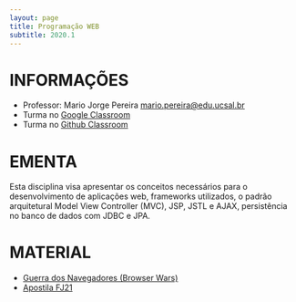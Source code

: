 ```yaml
---
layout: page
title: Programação WEB
subtitle: 2020.1
---
```


# INFORMAÇÕES

- Professor: Mario Jorge Pereira <mario.pereira@edu.ucsal.br>
- Turma no [Google Classroom](https://classroom.google.com/)
- Turma no [Github Classroom](https://classroom.github.com/)

# EMENTA
Esta disciplina visa apresentar os conceitos necessários para o desenvolvimento de aplicações web, frameworks utilizados, o padrão arquitetural Model View Controller (MVC), JSP, JSTL e AJAX, persistência no banco de dados com JDBC e JPA.

# MATERIAL
- [Guerra dos Navegadores (Browser Wars) ](https://www.youtube.com/watch?v=PAIfVIl4onM)
- [Apostila FJ21 ](http://www.caelum.com.br/download/caelum-java-web-fj21.pdf)
